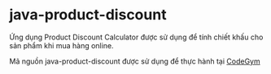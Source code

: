 # java-product-discount
Ứng dụng Product Discount Calculator được sử dụng để tính chiết khấu cho sản phẩm khi mua hàng online.  

Mã nguồn java-product-discount được sử dụng để thực hành tại [CodeGym](https://codegym.vn)
